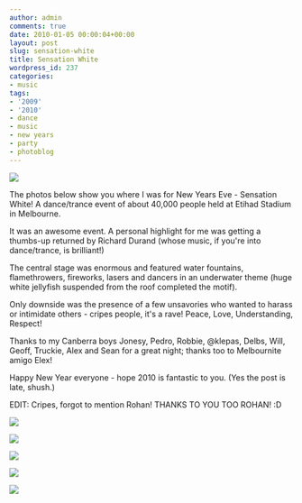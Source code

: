```yaml
---
author: admin
comments: true
date: 2010-01-05 00:00:04+00:00
layout: post
slug: sensation-white
title: Sensation White
wordpress_id: 237
categories:
- music
tags:
- '2009'
- '2010'
- dance
- music
- new years
- party
- photoblog
---
```


![](http://arcwhite.org/wp-content/uploads/2010/01/p_1600_1200_378E07FA-F260-4438-B7EA-60CE2FDE2440.jpeg)

The photos below show you where I was for New Years Eve - Sensation White! A dance/trance event of about 40,000 people held at Etihad Stadium in Melbourne.

It was an awesome event. A personal highlight for me was getting a thumbs-up returned by Richard Durand (whose music, if you're into dance/trance, is brilliant!)

The central stage was enormous and featured water fountains, flamethrowers, fireworks, lasers and dancers in an underwater theme (huge white jellyfish suspended from the roof completed the motif).

Only downside was the presence of a few unsavories who wanted to harass or intimidate others - cripes people, it's a rave! Peace, Love, Understanding, Respect!

Thanks to my Canberra boys Jonesy, Pedro, Robbie, @klepas, Delbs, Will, Geoff, Truckie, Alex and Sean for a great night; thanks too to Melbournite amigo Elex!

Happy New Year everyone - hope 2010 is fantastic to you. (Yes the post is late, shush.)

EDIT: Cripes, forgot to mention Rohan! THANKS TO YOU TOO ROHAN! :D

[![](http://arcwhite.org/wp-content/uploads/2010/01/l_1600_1200_AEDA8B32-4A3D-4071-95D2-7D9EF315A50B.jpeg)](http://arcwhite.org/wp-content/uploads/2010/01/l_1600_1200_AEDA8B32-4A3D-4071-95D2-7D9EF315A50B.jpeg)

[![](http://arcwhite.org/wp-content/uploads/2010/01/l_1600_1200_9BA3C81D-E0F7-446F-B42A-379E8B9C523F.jpeg)](http://arcwhite.org/wp-content/uploads/2010/01/l_1600_1200_9BA3C81D-E0F7-446F-B42A-379E8B9C523F.jpeg)

[![](http://arcwhite.org/wp-content/uploads/2010/01/p_1600_1200_D011C238-A150-4D30-AC59-79BEE1176808.jpeg)](http://arcwhite.org/wp-content/uploads/2010/01/p_1600_1200_D011C238-A150-4D30-AC59-79BEE1176808.jpeg)

[![](http://arcwhite.org/wp-content/uploads/2010/01/l_1600_1200_E0A06D30-0DA4-41DD-9E3A-E62C81E45872.jpeg)](http://arcwhite.org/wp-content/uploads/2010/01/l_1600_1200_E0A06D30-0DA4-41DD-9E3A-E62C81E45872.jpeg)

[![](http://arcwhite.org/wp-content/uploads/2010/01/l_1600_1200_2C75D9F1-1B3B-4BB4-B033-860191159A6E.jpeg)](http://arcwhite.org/wp-content/uploads/2010/01/l_1600_1200_2C75D9F1-1B3B-4BB4-B033-860191159A6E.jpeg)
